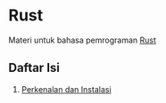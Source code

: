 # Rust
Materi untuk bahasa pemrograman [Rust](https://www.rust-lang.org/)

## Daftar Isi
1. [Perkenalan dan Instalasi](https://github.com/tamankodekode/materi/blob/master/bahasa_pemrograman/rust/01-perkenalan-dan-instalasi.md)

